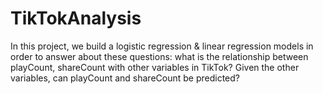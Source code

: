 # TikTokAnalysis
In this project, we build a logistic regression & linear regression models in order to answer about these questions: what is the relationship between playCount, shareCount with other variables in TikTok? Given the other variables, can playCount and shareCount be predicted?
